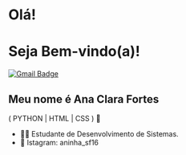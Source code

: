 
<h1>Olá!</h1>
<h1>Seja Bem-vindo(a)!</h1>

[![Gmail Badge](https://img.shields.io/badge/-contato@fortesanaclara880@gmail.com-6633cc?style=flat-square&logo=Gmail&logoColor=white&link=mailto:contato@fortesanaclara880@gmail.com)](mailto:contato@fortesanaclara880@gmail.com)


## Meu nome é Ana Clara Fortes
( PYTHON | HTML | CSS ) 🚀
- 👩‍💻 Estudante de Desenvolvimento de Sistemas.
- 🎥 Istagram: aninha_sf16
  

  


  
 </div>


